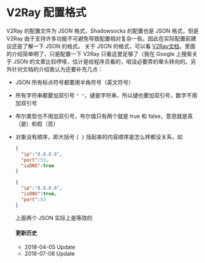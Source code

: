 # V2Ray 配置格式

V2Ray 的配置文件为 JSON 格式，Shadowsocks 的配置也是 JSON 格式，但是 V2Ray 由于支持许多功能不可避免导致配置相对复杂一些。因此在实际配置前建议还是了解一下 JSON 的格式。
关于 JSON 的格式，可以看 [V2Ray文档](https://www.v2ray.com/chapter_02/)，里面的介绍简单明了，只是配置一下 V2Ray 只看这里足够了（我在 Google 上搜索关于 JSON 的文章比较啰嗦，估计是给程序员看的，咱没必要弄的晕头转向的。另外针对文档的介绍我认为还要补充几点：

- JSON 所有标点符号都要用半角符号（英文符号）
- 所有字符串都要加双引号 `" "`，键是字符串，所以键也要加双引号，数字不用加双引号
- 布尔类型也不用加双引号，布尔值只有两个就是 true 和 false，意思就是真（是）和假（否）
- 对象没有顺序，即大括号 `{ }` 括起来的内容顺序是怎么样都没关系，如

  ```json
  {
    "ip":"8.8.8.8",
    "port":53,
    "isDNS":true
  }
  ```

  ```json
  {
    "ip":"8.8.8.8",
    "isDNS":true,
    "port":53
  }
  ```

  上面两个 JSON 实际上是等效的


  #### 更新历史

  - 2018-04-05 Update
  - 2018-07-08 Update
  
